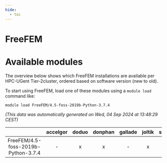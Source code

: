 ```yaml
---
hide:
  - toc
---
```


FreeFEM
=======

# Available modules


The overview below shows which FreeFEM installations are available per HPC-UGent Tier-2cluster, ordered based on software version (new to old).

To start using FreeFEM, load one of these modules using a `module load` command like:

```shell
module load FreeFEM/4.5-foss-2019b-Python-3.7.4
```

*(This data was automatically generated on Wed, 04 Sep 2024 at 13:48:29 CEST)*  

| |accelgor|doduo|donphan|gallade|joltik|shinx|skitty|
| :---: | :---: | :---: | :---: | :---: | :---: | :---: | :---: |
|FreeFEM/4.5-foss-2019b-Python-3.7.4|-|x|x|-|x|-|x|
